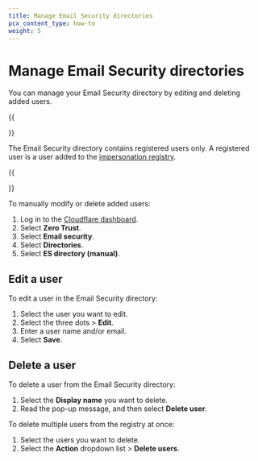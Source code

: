 ```yaml
---
title: Manage Email Security directories
pcx_content_type: how-to
weight: 5
---
```


# Manage Email Security directories

You can manage your Email Security directory by editing and deleting added users.

{{<Aside type="note" header="Registered users">}}

The Email Security directory contains registered users only. A registered user is a user added to the [impersonation registry](/cloudflare-one/email-security/detection-settings/impersonation-registry/).

{{</Aside>}}

To manually modify or delete added users:

1. Log in to the [Cloudflare dashboard](https://dash.cloudflare.com/).
2. Select **Zero Trust**.
3. Select **Email security**.
4. Select **Directories**.
5. Select **ES directory (manual)**.

## Edit a user

To edit a user in the Email Security directory:

1. Select the user you want to edit.
2. Select the three dots > **Edit**.
3. Enter a user name and/or email.
4. Select **Save**.

## Delete a user

To delete a user from the Email Security directory:

1. Select the **Display name** you want to delete.
2. Read the pop-up message, and then select **Delete user**.

To delete multiple users from the registry at once:

1. Select the users you want to delete.
2. Select the **Action** dropdown list > **Delete users**.
